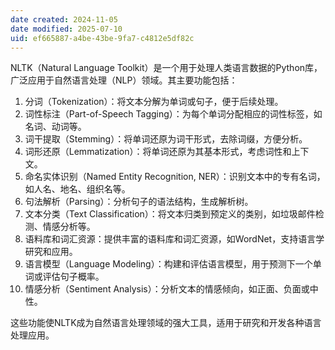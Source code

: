 ```yaml
---
date created: 2024-11-05
date modified: 2025-07-10
uid: ef665887-a4be-43be-9fa7-c4812e5df82c
---
```


NLTK（Natural Language Toolkit）是一个用于处理人类语言数据的Python库，广泛应用于自然语言处理（NLP）领域。其主要功能包括：

  

1. 分词（Tokenization）：将文本分解为单词或句子，便于后续处理。
2. 词性标注（Part-of-Speech Tagging）：为每个单词分配相应的词性标签，如名词、动词等。
3. 词干提取（Stemming）：将单词还原为词干形式，去除词缀，方便分析。
4. 词形还原（Lemmatization）：将单词还原为其基本形式，考虑词性和上下文。
5. 命名实体识别（Named Entity Recognition, NER）：识别文本中的专有名词，如人名、地名、组织名等。
6. 句法解析（Parsing）：分析句子的语法结构，生成解析树。
7. 文本分类（Text Classification）：将文本归类到预定义的类别，如垃圾邮件检测、情感分析等。
8. 语料库和词汇资源：提供丰富的语料库和词汇资源，如WordNet，支持语言学研究和应用。
9. 语言模型（Language Modeling）：构建和评估语言模型，用于预测下一个单词或评估句子概率。
10. 情感分析（Sentiment Analysis）：分析文本的情感倾向，如正面、负面或中性。

  

这些功能使NLTK成为自然语言处理领域的强大工具，适用于研究和开发各种语言处理应用。
